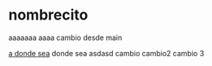# nombrecito
aaaaaaa aaaa
cambio desde main

[a donde sea](http://www.as.com)
donde sea
asdasd
cambio
cambio2
cambio 3

